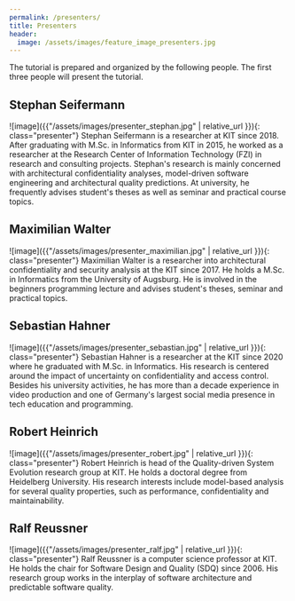 ```yaml
---
permalink: /presenters/
title: Presenters
header:
  image: /assets/images/feature_image_presenters.jpg
---
```


The tutorial is prepared and organized by the following people. The first three people will present the tutorial.

## Stephan Seifermann
![image]({{"/assets/images/presenter_stephan.jpg" | relative_url }}){: class="presenter"}
Stephan Seifermann is a researcher at KIT since 2018. After graduating with M.Sc. in Informatics from KIT in 2015, he worked as a researcher at the Research Center of Information Technology (FZI) in research and consulting projects. Stephan's research is mainly concerned with architectural confidentiality analyses, model-driven software engineering and architectural quality predictions. At university, he frequently advises student's theses as well as seminar and practical course topics.

## Maximilian Walter
![image]({{"/assets/images/presenter_maximilian.jpg" | relative_url }}){: class="presenter"}
Maximilian Walter is a researcher into architectural confidentiality and security analysis at the KIT since 2017. He holds a M.Sc. in Informatics from the University of Augsburg. He is involved in the beginners programming lecture and advises student's theses, seminar and practical topics.

## Sebastian Hahner
![image]({{"/assets/images/presenter_sebastian.jpg" | relative_url }}){: class="presenter"}
Sebastian Hahner is a researcher at the KIT since 2020 where he graduated with M.Sc. in Informatics. His research is centered around the impact of uncertainty on confidentiality and access control. Besides his university activities, he has more than a decade experience in video production and one of Germany's largest social media presence in tech education and programming.

## Robert Heinrich
![image]({{"/assets/images/presenter_robert.jpg" | relative_url }}){: class="presenter"}
Robert Heinrich is head of the Quality-driven System Evolution research group at KIT. He holds a doctoral degree from Heidelberg University. His research interests include model-based analysis for several quality properties, such as performance, confidentiality and maintainability.

## Ralf Reussner
![image]({{"/assets/images/presenter_ralf.jpg" | relative_url }}){: class="presenter"}
Ralf Reussner is a computer science professor at KIT. He holds the chair for Software Design and Quality (SDQ) since 2006. His research group works in the interplay of software architecture and predictable software quality.